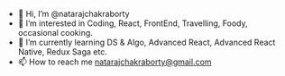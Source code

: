 - 👋 Hi, I’m @natarajchakraborty
- 👀 I’m interested in Coding, React, FrontEnd, Travelling, Foody, occasional cooking.
- 🌱 I’m currently learning DS & Algo, Advanced React, Advanced React Native, Redux Saga etc.
- 📫 How to reach me natarajchakraborty@gmail.com
<!---
natarajchakraborty/natarajchakraborty is a ✨ special ✨ repository because its `README.md` (this file) appears on your GitHub profile.
You can click the Preview link to take a look at your changes.
--->
